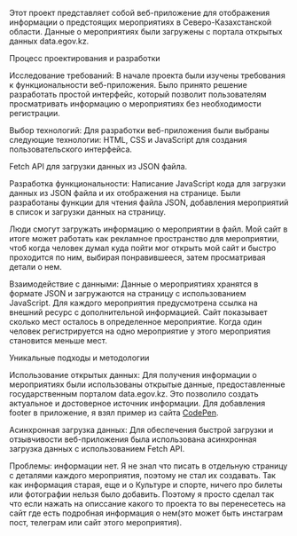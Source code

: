 Этот проект представляет собой веб-приложение для отображения информации о предстоящих мероприятиях в Северо-Казахстанской области. Данные о мероприятиях были загружены с портала открытых данных data.egov.kz.

Процесс проектирования и разработки

Исследование требований: В начале проекта были изучены требования к функциональности веб-приложения. Было принято решение разработать простой интерфейс, который позволит пользователям просматривать информацию о мероприятиях без необходимости регистрации.

Выбор технологий: Для разработки веб-приложения были выбраны следующие технологии:
HTML, CSS и JavaScript для создания пользовательского интерфейса.

Fetch API для загрузки данных из JSON файла.

Разработка функциональности: Написание JavaScript кода для загрузки данных из JSON файла и их отображения на странице. Были разработаны функции для чтения файла JSON, добавления мероприятий в список и загрузки данных на страницу.

Люди смогут загружать информацию о мероприятии в файл. Мой сайт в итоге может работать как рекламное пространство для мероприятии, чтоб когда человек думал куда пойти мог открыть мой сайт и быстро проходится по ним, выбирая понравившееся, затем просматривая детали о нем. 

Взаимодействие с данными: Данные о мероприятиях хранятся в формате JSON и загружаются на страницу с использованием JavaScript. Для каждого мероприятия предусмотрена ссылка на внешний ресурс с дополнительной информацией. Сайт показывает сколько мест осталось в определенное мероприятие. Когда один человек регистрируется на одно мероприятие у этого мероприятия становится меньше мест. 

Уникальные подходы и методологии

Использование открытых данных: Для получения информации о мероприятиях были использованы открытые данные, предоставленные государственным порталом data.egov.kz. Это позволило создать актуальное и достоверное источник информации.
Для добавления footer в приложение, я взял пример из сайта [CodePen](https://codepen.io/uiswarup/pen/oNNMedZ).

Асинхронная загрузка данных: Для обеспечения быстрой загрузки и отзывчивости веб-приложения была использована асинхронная загрузка данных с использованием Fetch API.

Проблемы: информации нет. Я не знал что писать в отдельную страницу с деталями каждого мероприятия, поэтому не стал их создавать. Так как информация старая, еще и о Культуре и спорте, ничего про билеты или фотографии нельзя было добавить. Поэтому я просто сделал так что если нажать на описсание какого то проекта то вы перенесетесь на сайт где есть подробная информация о нем(это может быть инстаграм пост, телеграм или сайт этого мероприятия). 
